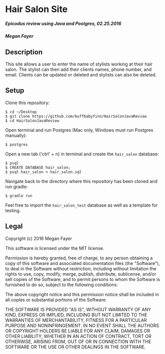 # Hair Salon Site

##### Epicodus review using Java and Postgres, 02.25.2016

##### Megan Fayer

## Description
This site allows a user to enter the name of stylists working at their hair salon. The stylist can then add their clients names, phone number, and email. Clients can be updated or deleted and stylists can also be deleted.

## Setup

Clone this repository:
```
$ cd ~/Desktop
$ git clone https://github.com/buffbabyfinn/HairSalonJavaReview
$ cd HairSalonJavaReview
```

Open terminal and run Postgres (Mac only, Windows must run Postgres manually):
```
$ postgres
```

Open a new tab ('ctrl' + n) in terminal and create the `hair_salon` database:
```
$ psql
$ CREATE DATABASE hair_salon;
$ psql hair_salon < hair_salon.sql
```

Navigate back to the directory where this repository has been cloned and run gradle:
```
$ gradle run
```
Feel free to import the `hair_salon_test` database as well as a template for testing.

## Legal

Copyright (c) 2016 Megan Fayer

This software is licensed under the MIT license.

Permission is hereby granted, free of charge, to any person obtaining a copy
of this software and associated documentation files (the "Software"), to deal
in the Software without restriction, including without limitation the rights
to use, copy, modify, merge, publish, distribute, sublicense, and/or sell
copies of the Software, and to permit persons to whom the Software is
furnished to do so, subject to the following conditions:

The above copyright notice and this permission notice shall be included in
all copies or substantial portions of the Software.

THE SOFTWARE IS PROVIDED "AS IS", WITHOUT WARRANTY OF ANY KIND, EXPRESS OR
IMPLIED, INCLUDING BUT NOT LIMITED TO THE WARRANTIES OF MERCHANTABILITY,
FITNESS FOR A PARTICULAR PURPOSE AND NONINFRINGEMENT. IN NO EVENT SHALL THE
AUTHORS OR COPYRIGHT HOLDERS BE LIABLE FOR ANY CLAIM, DAMAGES OR OTHER
LIABILITY, WHETHER IN AN ACTION OF CONTRACT, TORT OR OTHERWISE, ARISING FROM,
OUT OF OR IN CONNECTION WITH THE SOFTWARE OR THE USE OR OTHER DEALINGS IN
THE SOFTWARE.
